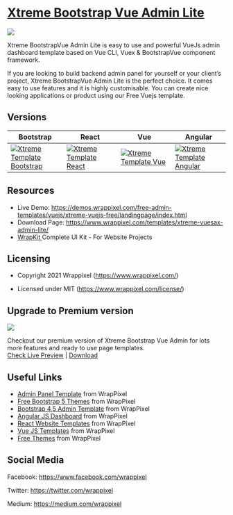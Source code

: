 <!-- # Xtreme bootstrap vue admin lite --->
<!-- Heading of Template -->
<h1>
  <a href="https://www.wrappixel.com/templates/xtreme-vuesax-admin-lite/">Xtreme Bootstrap Vue Admin Lite</a>
</h1>

<!-- Main image of Template -->
<a target="_blank" href="https://www.wrappixel.com/templates/xtreme-vuesax-admin-lite/">
  <img src="https://www.wrappixel.com/wp-content/uploads/edd/2020/04/xtreme-vuesax-lite-y.jpg" />
</a>

<!-- Description of Template -->
<p>
 Xtreme BootstrapVue Admin Lite is easy to use and powerful VueJs admin dashboard template based on Vue CLI, Vuex & BootstrapVue component framework.
</p>
<p>
  If you are looking to build backend admin panel for yourself or your client’s project, Xtreme BootstrapVue Admin Lite is the perfect choice. It comes easy to use features and it is highly customisable. You can create nice looking applications or product using our Free Vuejs template.
</p>

<!-- Versions of Template -->
<h2><a id="user-content-versions" class="anchor" aria-hidden="true" href="#versions"></a>Versions</h2>
<table>
<thead>
<tr>
<th>Bootstrap</th>
<th>React</th>
<th>Vue</th>
<th>Angular</th>
</tr>
</thead>
<tbody>
<tr>
<td>
  <a href="https://www.wrappixel.com/templates/xtremeadmin/" rel="nofollow" width="150px">
    <img src="https://www.wrappixel.com/wp-content/uploads/edd/2020/04/xtreme-bootstrap-admin-y.jpg" alt="Xtreme Template  Bootstrap" style="max-width:150px;">
  </a>
</td>
<td>
  <a href="https://www.wrappixel.com/templates/xtreme-react-redux-admin/" rel="nofollow" width="150px">
    <img src="https://www.wrappixel.com/wp-content/uploads/edd/2020/04/xtreme-react-admin-template-y.jpg" alt="Xtreme Template  React" style="max-width:150px;">
  </a>
</td>
<td>
  <a href="https://www.wrappixel.com/templates/xtreme-vuesax-admin-pro/" rel="nofollow" width="150px">
    <img src="https://www.wrappixel.com/wp-content/uploads/edd/2020/04/xtreme-vuesax-admin-y.jpg" alt="Xtreme Template  Vue" style="max-width:150px;">
  </a>
</td>
  <td>
  <a href="https://www.wrappixel.com/templates/xtreme-angular-admin/" rel="nofollow" width="150px">
    <img src="https://www.wrappixel.com/wp-content/uploads/edd/2020/04/xtreme-angular-admin-y.jpg" alt="Xtreme Template  Angular" style="max-width:150px;">
  </a>
</td>
</tr>
</tbody>
</table>

<!-- Resources of Template -->
<h2>Resources</h2>
<ul>
<li>  
  Live Demo: <a href="https://demos.wrappixel.com/free-admin-templates/vuejs/xtreme-vuejs-free/landingpage/index.html" rel="nofollow">https://demos.wrappixel.com/free-admin-templates/vuejs/xtreme-vuejs-free/landingpage/index.html</a>
</li>
<li>
    Download Page: <a href="https://www.wrappixel.com/templates/xtreme-vuesax-admin-lite/" rel="nofollow">
  https://www.wrappixel.com/templates/xtreme-vuesax-admin-lite/</a>
</li>
<li>
    <a href="https://www.wrappixel.com/templates/wrapkit/#demos" rel="nofollow">WrapKit </a>Complete UI Kit - For Website Projects
</li>
</ul>

<!-- Licensing of Template -->
<h2>Licensing</h2>
<ul>
  <li>
    <p>Copyright 2021 Wrappixel (<a href="https://www.wrappixel.com/" rel="nofollow">https://www.wrappixel.com/</a>)</p>
  </li>
  <li>
    <p>Licensed under MIT (<a href="https://www.wrappixel.com/license/">https://www.wrappixel.com/license/</a>)</p>
  </li>
</ul>

<!-- Upgrade to Premium version of Template -->
<h2>Upgrade to Premium version</h2>
<a target="_blank" href="https://www.wrappixel.com/templates/xtreme-vuesax-admin-pro/">
  <img src="https://www.wrappixel.com/wp-content/uploads/edd/2020/04/xtreme-vuesax-admin-y.jpg" />
</a>
<p>
   Checkout our premium version of Xtreme Bootstrap Vue Admin for lots more features and ready to use page templates.<br>
   <a href="https://demos.wrappixel.com/premium-admin-templates/vuejs/xtreme-vuejs/main/dashboard/classic-dashboard">Check Live Preview</a> | <a href="https://www.wrappixel.com/templates/xtreme-vuesax-admin-pro/">Download</a>
</p>

<!-- Useful Links of Template -->
<h2>Useful Links</h2>
<ul>
<li><a href="https://www.wrappixel.com/templates/category/admin-template/">Admin Panel Template</a> from WrapPixel</li>
<li><a href="https://www.wrappixel.com/">Free Bootstrap 5 Themes</a> from WrapPixel</li>
<li><a href="https://www.wrappixel.com/templates/category/bootstrap-admin-templates/">Bootstrap 4,5 Admin Template</a> from WrapPixel</li>
<li><a href="https://www.wrappixel.com/templates/category/angular-templates/">Angular JS Dashboard</a> from WrapPixel</li>
<li><a href="https://www.wrappixel.com/templates/category/react-templates/">React Website Templates</a> from WrapPixel</li>
<li><a href="https://www.wrappixel.com/templates/category/vuejs-templates/">Vue JS Templates</a> from WrapPixel</li>
<li><a href="https://www.wrappixel.com/templates/category/free-templates/">Free Themes</a> from WrapPixel</li>
</ul>

<!-- Social Media of Wrappixel -->
<h2>Social Media</h2>
<p>Facebook: <a href="https://www.facebook.com/wrappixel">https://www.facebook.com/wrappixel</a></p>
<p>Twitter: <a href="https://twitter.com/wrappixel">https://twitter.com/wrappixel</a></p>
<p>Medium: <a href="https://medium.com/wrappixel">https://medium.com/wrappixel</a></p>
